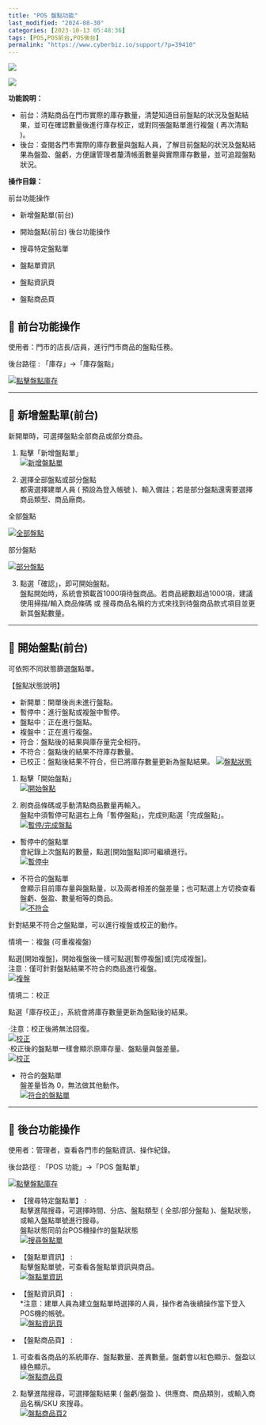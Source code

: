 ```yaml
---
title: "POS 盤點功能"
last_modified: "2024-08-30"
categories: [2023-10-13 05:48:36]
tags: [POS,POS前台,POS後台]
permalink: "https://www.cyberbiz.io/support/?p=39410"
---
```


![](https://www.cyberbiz.io/support/wp-content/uploads/適用站別.png)

[![](https://www.cyberbiz.io/support/wp-content/uploads/台灣站.png)](https://www.cyberbiz.io/support/?page_id=2490)

**功能說明：**  

* 前台：清點商品在門市實際的庫存數量，清楚知道目前盤點的狀況及盤點結果，並可在確認數量後進行庫存校正，或對同張盤點單進行複盤 ( 再次清點 )。 
* 後台：查閱各門市實際的庫存數量與盤點人員，了解目前盤點的狀況及盤點結果為盤盈、盤虧，方便讓管理者釐清帳面數量與實際庫存數量，並可追蹤盤點狀況。 

**操作目錄：**

前台功能操作

* 新增盤點單(前台)
* 開始盤點(前台)
後台功能操作

* 搜尋特定盤點單
* 盤點單資訊
* 盤點資訊頁
* 盤點商品頁

## 📌 前台功能操作



使用者：門市的店長/店員，進行門市商品的盤點任務。


後台路徑 :  「庫存」→「庫存盤點」  

[![點擊盤點庫存](https://www.cyberbiz.io/support/wp-content/uploads/POS-盤點功能01.png)](https://www.cyberbiz.io/support/wp-content/uploads/POS-盤點功能01.png)

* * *



## 📌 新增盤點單(前台)



新開單時，可選擇盤點全部商品或部分商品。



1. 點擊「新增盤點單」  
[![新增盤點單](https://www.cyberbiz.io/support/wp-content/uploads/POS-盤點功能02.png)](https://www.cyberbiz.io/support/wp-content/uploads/POS-盤點功能02.png)



2. 選擇全部盤點或部分盤點  
都需選擇建單人員 ( 預設為登入帳號 )、輸入備註；若是部分盤點還需要選擇商品類型、商品廠商。  



全部盤點

[![全部盤點](https://www.cyberbiz.io/support/wp-content/uploads/POS-盤點功能03.png)](https://www.cyberbiz.io/support/wp-content/uploads/POS-盤點功能03.png)

部分盤點

[![部分盤點](https://www.cyberbiz.io/support/wp-content/uploads/POS-盤點功能04.png)](https://www.cyberbiz.io/support/wp-content/uploads/POS-盤點功能04.png)



3. 點選「確認」，即可開始盤點。  
盤點開始時，系統會預載首1000項待盤商品。若商品總數超過1000項，建議使用掃描/輸入商品條碼 或
搜尋商品名稱的方式來找到待盤商品款式項目並更新其盤點數量。



* * *



## 📌 開始盤點(前台)



可依照不同狀態篩選盤點單。



【盤點狀態說明】

* 新開單：開單後尚未進行盤點。
* 暫停中：進行盤點或複盤中暫停。
* 盤點中：正在進行盤點。
* 複盤中：正在進行複盤。
* 符合：盤點後的結果與庫存量完全相符。
* 不符合：盤點後的結果不符庫存數量。
* 已校正：盤點後結果不符合，但已將庫存數量更新為盤點結果。
[![盤點狀態](https://www.cyberbiz.io/support/wp-content/uploads/POS-盤點功能05.png)](https://www.cyberbiz.io/support/wp-content/uploads/POS-盤點功能05.png)

1. 點擊「開始盤點」  
[![開始盤點](https://www.cyberbiz.io/support/wp-content/uploads/POS-盤點功能06.png)](https://www.cyberbiz.io/support/wp-content/uploads/POS-盤點功能06.png)



2. 刷商品條碼或手動清點商品數量再輸入。  
盤點中須暫停可點選右上角「暫停盤點」，完成則點選「完成盤點」。  
[![暫停/完成盤點](https://www.cyberbiz.io/support/wp-content/uploads/POS-盤點功能07.png)](https://www.cyberbiz.io/support/wp-content/uploads/POS-盤點功能07.png)



* 暫停中的盤點單  
會紀錄上次盤點的數量，點選[開始盤點]即可繼續進行。  
[![暫停中](https://www.cyberbiz.io/support/wp-content/uploads/POS-盤點功能08.png)](https://www.cyberbiz.io/support/wp-content/uploads/POS-盤點功能08.png)



* 不符合的盤點單  
會顯示目前庫存量與盤點量，以及兩者相差的盤差量；也可點選上方切換查看盤虧、盤盈、數量相等的商品。  
[![不符合](https://www.cyberbiz.io/support/wp-content/uploads/POS-盤點功能09.png)](https://www.cyberbiz.io/support/wp-content/uploads/POS-盤點功能09.png)  

針對結果不符合之盤點單，可以進行複盤或校正的動作。  


情境一：複盤 (可重複複盤)

點選[開始複盤]，開始複盤後一樣可點選[暫停複盤]或[完成複盤]。  
注意：僅可針對盤點結果不符合的商品進行複盤。  
[![複盤](https://www.cyberbiz.io/support/wp-content/uploads/POS-盤點功能10.png)](https://www.cyberbiz.io/support/wp-content/uploads/POS-盤點功能10.png)  


情境二：校正

點選「庫存校正」，系統會將庫存數量更新為盤點後的結果。  

·注意：校正後將無法回復。  
[![校正](https://www.cyberbiz.io/support/wp-content/uploads/POS-盤點功能11.png)](https://www.cyberbiz.io/support/wp-content/uploads/POS-盤點功能11.png)  
·校正後的盤點單一樣會顯示原庫存量、盤點量與盤差量。  
[![校正](https://www.cyberbiz.io/support/wp-content/uploads/POS-盤點功能12.png)](https://www.cyberbiz.io/support/wp-content/uploads/POS-盤點功能12.png)  



* 符合的盤點單  
盤差量皆為 0，無法做其他動作。  
[![符合的盤點單](https://www.cyberbiz.io/support/wp-content/uploads/POS-盤點功能13.png)](https://www.cyberbiz.io/support/wp-content/uploads/POS-盤點功能13.png)



* * *



## 📌 後台功能操作



使用者：管理者，查看各門市的盤點資訊、操作紀錄。


後台路徑 : 「POS 功能」→「POS 盤點單」  

[![點擊盤點庫存](https://www.cyberbiz.io/support/wp-content/uploads/POS-盤點功能14.png)](https://www.cyberbiz.io/support/wp-content/uploads/POS-盤點功能14.png)

* 【搜尋特定盤點單】 :   
點擊進階搜尋，可選擇時間、分店、盤點類型 ( 全部/部分盤點 )、盤點狀態，或輸入盤點單號進行搜尋。  
盤點狀態同前台POS機操作的盤點狀態  
[![搜尋盤點單](https://www.cyberbiz.io/support/wp-content/uploads/POS-盤點功能15.png)](https://www.cyberbiz.io/support/wp-content/uploads/POS-盤點功能15.png)



* 【盤點單資訊】 :   
點擊盤點單號，可查看各盤點單資訊與商品。  
[![盤點單資訊](https://www.cyberbiz.io/support/wp-content/uploads/POS-盤點功能16.png)](https://www.cyberbiz.io/support/wp-content/uploads/POS-盤點功能16.png)



* 【盤點資訊頁】 :   
*注意：建單人員為建立盤點單時選擇的人員，操作者為後續操作當下登入POS機的帳號。  
[![盤點資訊頁](https://www.cyberbiz.io/support/wp-content/uploads/POS-盤點功能17.png)](https://www.cyberbiz.io/support/wp-content/uploads/POS-盤點功能17.png)



* 【盤點商品頁】 : 
1. 可查看各商品的系統庫存、盤點數量、差異數量。盤虧會以紅色顯示、盤盈以綠色顯示。  
[![盤點商品頁](https://www.cyberbiz.io/support/wp-content/uploads/POS-盤點功能19.png)](https://www.cyberbiz.io/support/wp-content/uploads/POS-盤點功能19.png)



2. 點擊進階搜尋，可選擇盤點結果 ( 盤虧/盤盈 )、供應商、商品類別，或輸入商品名稱/SKU 來搜尋。  
[![盤點商品頁2](https://www.cyberbiz.io/support/wp-content/uploads/POS-盤點功能20.png)](https://www.cyberbiz.io/support/wp-content/uploads/POS-盤點功能20.png)





